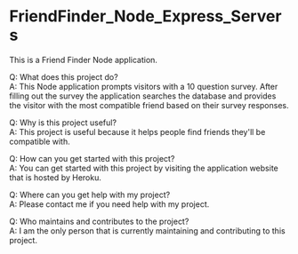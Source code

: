 # FriendFinder_Node_Express_Servers

This is a Friend Finder Node application.

Q: What does this project do?  
A: This Node application prompts visitors with a 10 question survey. After filling out the survey the application searches the database and provides the visitor with the most compatible friend based on their survey responses.  

Q: Why is this project useful?  
A: This project is useful because it helps people find friends they'll be compatible with.  

Q: How can you get started with this project?  
A: You can get started with this project by visiting the application website that is hosted by Heroku.  

Q: Where can you get help with my project?  
A: Please contact me if you need help with my project.  

Q: Who maintains and contributes to the project?  
A: I am the only person that is currently maintaining and contributing to this project.  
